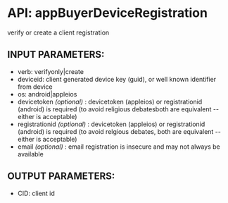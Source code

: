 # API: appBuyerDeviceRegistration


verify or create a client registration

## INPUT PARAMETERS: ##
  * verb: verifyonly|create
  * deviceid: client generated device key (guid), or well known identifier from device
  * os: android|appleios
  * devicetoken _(optional)_ : devicetoken (appleios) or registrationid (android) is required 
	(to avoid religious debatesboth are equivalent -- either is acceptable)
  * registrationid _(optional)_ : devicetoken (appleios) or registrationid (android) is required 
	(to avoid relgious debates, both are equivalent -- either is acceptable)
  * email _(optional)_ : email registration is insecure and may not always be available

## OUTPUT PARAMETERS: ##
  * CID: client id
